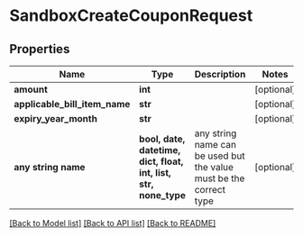 # SandboxCreateCouponRequest


## Properties
Name | Type | Description | Notes
------------ | ------------- | ------------- | -------------
**amount** | **int** |  | [optional] 
**applicable_bill_item_name** | **str** |  | [optional] 
**expiry_year_month** | **str** |  | [optional] 
**any string name** | **bool, date, datetime, dict, float, int, list, str, none_type** | any string name can be used but the value must be the correct type | [optional]

[[Back to Model list]](../README.md#documentation-for-models) [[Back to API list]](../README.md#documentation-for-api-endpoints) [[Back to README]](../README.md)


